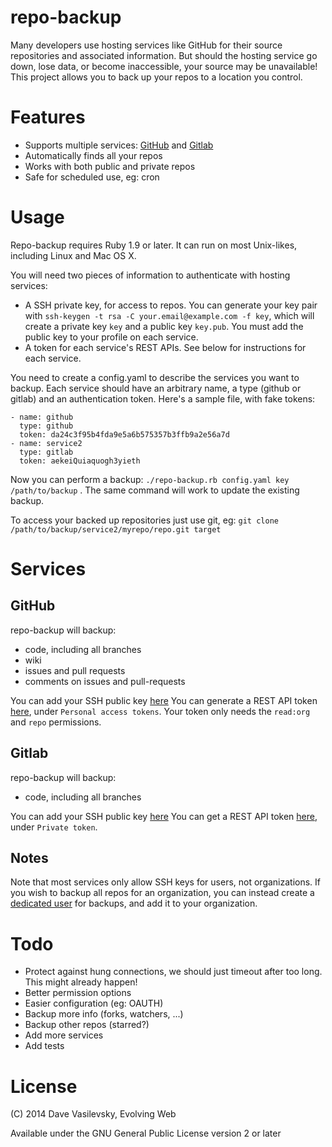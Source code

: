 repo-backup
===========

Many developers use hosting services like GitHub for their source repositories and associated information. But should the hosting service go down, lose data, or become inaccessible, your source may be unavailable! This project allows you to back up your repos to a location you control.

Features
======

* Supports multiple services: [GitHub](http://github.com) and [Gitlab](http://gitlab.com)
* Automatically finds all your repos
* Works with both public and private repos
* Safe for scheduled use, eg: cron

Usage
======

Repo-backup requires Ruby 1.9 or later. It can run on most Unix-likes, including Linux and Mac OS X.

You will need two pieces of information to authenticate with hosting services:
* A SSH private key, for access to repos. You can generate your key pair with `ssh-keygen -t rsa -C your.email@example.com -f key`, which will create a private key `key` and a public key `key.pub`. You must add the public key to your profile on each service. 
* A token for each service's REST APIs. See below for instructions for each service.

You need to create a config.yaml to describe the services you want to backup. Each service should have an arbitrary name, a type (github or gitlab) and an authentication token. Here's a sample file, with fake tokens:
```
- name: github
  type: github
  token: da24c3f95b4fda9e5a6b575357b3ffb9a2e56a7d
- name: service2
  type: gitlab
  token: aekeiQuiaquogh3yieth
```

Now you can perform a backup: `./repo-backup.rb config.yaml key /path/to/backup` . The same command will work to update the existing backup.

To access your backed up repositories just use git, eg: `git clone /path/to/backup/service2/myrepo/repo.git target`

Services
====

GitHub
----
repo-backup will backup:
* code, including all branches
* wiki
* issues and pull requests
* comments on issues and pull-requests

You can add your SSH public key [here](https://github.com/settings/ssh)
You can generate a REST API token [here](https://github.com/settings/applications), under `Personal access tokens`. Your token only needs the `read:org` and `repo` permissions.

Gitlab
----
repo-backup will backup:
* code, including all branches

You can add your SSH public key [here](https://gitlab.com/profile/keys)
You can get a REST API token [here](https://gitlab.com/profile/account), under `Private token`.

Notes
----

Note that most services only allow SSH keys for users, not organizations. If you wish to backup all repos for an organization, you can instead create a [dedicated user](https://developer.github.com/guides/managing-deploy-keys/#machine-users) for backups, and add it to your organization.

Todo
====

* Protect against hung connections, we should just timeout after too long. This might already happen!
* Better permission options
* Easier configuration (eg: OAUTH)
* Backup more info (forks, watchers, ...)
* Backup other repos (starred?)
* Add more services
* Add tests

License
=====
(C) 2014 Dave Vasilevsky, Evolving Web

Available under the GNU General Public License version 2 or later

